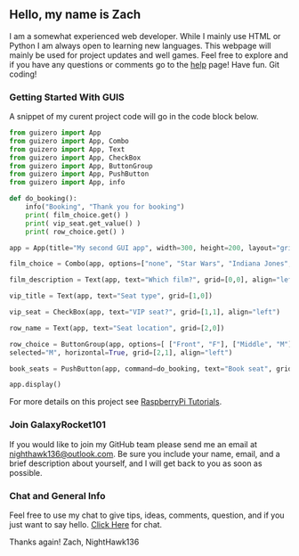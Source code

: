 ## Hello, my name is Zach

I am a somewhat experienced web developer. While I mainly use HTML or Python I am always open to learning new languages.
This webpage will mainly be used for project updates and well games. Feel free to explore and if you have any questions or comments go to the [help](https://nighthawk136.github.io/help/) page! Have fun. Git coding!

### Getting Started With GUIS

A snippet of my curent project code will go in the code block below.

```python
from guizero import App
from guizero import App, Combo
from guizero import App, Text
from guizero import App, CheckBox
from guizero import App, ButtonGroup
from guizero import App, PushButton
from guizero import App, info

def do_booking():
    info("Booking", "Thank you for booking")
    print( film_choice.get() )
    print( vip_seat.get_value() )
    print( row_choice.get() )

app = App(title="My second GUI app", width=300, height=200, layout="grid")

film_choice = Combo(app, options=["none", "Star Wars", "Indiana Jones", "Batman"], grid=[0,1], align="left")

film_description = Text(app, text="Which film?", grid=[0,0], align="left")

vip_title = Text(app, text="Seat type", grid=[1,0])

vip_seat = CheckBox(app, text="VIP seat?", grid=[1,1], align="left")

row_name = Text(app, text="Seat location", grid=[2,0])

row_choice = ButtonGroup(app, options=[ ["Front", "F"], ["Middle", "M"],["Back", "B"] ],
selected="M", horizontal=True, grid=[2,1], align="left")

book_seats = PushButton(app, command=do_booking, text="Book seat", grid=[3,1], align="left")

app.display()
```

For more details on this project see [RaspberryPi Tutorials](https://www.raspberrypi.org/learning/getting-started-with-guis/).

### Join GalaxyRocket101

If you would like to join my GitHub team please send me an email at nighthawk136@outlook.com. Be sure you include your name, email, and a brief description about yourself, and I will get back to you as soon as possible.

### Chat and General Info

Feel free to use my chat to give tips, ideas, comments, question, and if you just want to say hello. [Click Here](https://join.slack.com/galaxyrocket101nh/shared_invite/MTc3MTA2ODQxNzQ1LTE0OTM3NTIwMTUtYjE1ZjgyYTg0ZA) for chat.

Thanks again! Zach, NightHawk136
